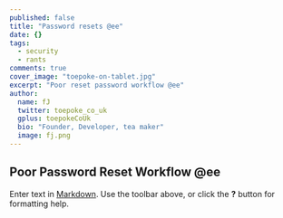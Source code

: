 ```yaml
---
published: false
title: "Password resets @ee"
date: {}
tags: 
  - security
  - rants
comments: true
cover_image: "toepoke-on-tablet.jpg"
excerpt: "Poor reset password workflow @ee"
author: 
  name: fJ
  twitter: toepoke_co_uk
  gplus: toepokeCoUk
  bio: "Founder, Developer, tea maker"
  image: fj.png
---
```


## Poor Password Reset Workflow @ee

Enter text in [Markdown](http://daringfireball.net/projects/markdown/). Use the toolbar above, or click the **?** button for formatting help.
